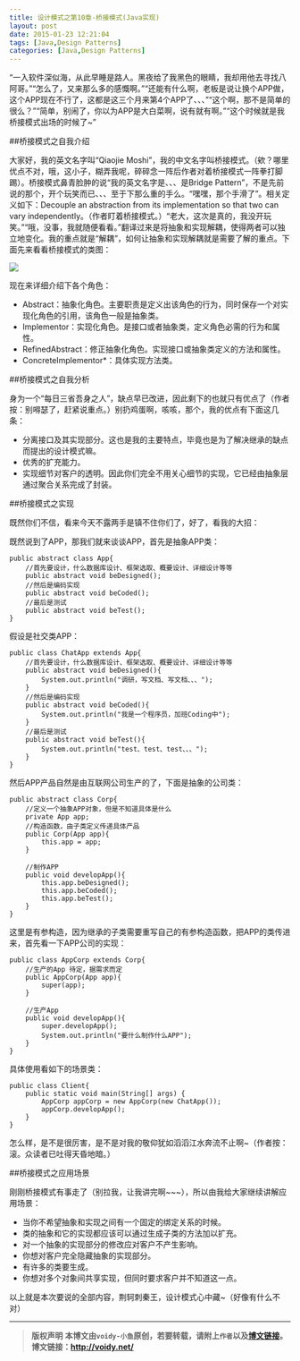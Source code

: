 ```yaml
---
title: 设计模式之第10章-桥接模式(Java实现)
layout: post
date: 2015-01-23 12:21:04
tags: [Java,Design Patterns]
categories: [Java,Design Patterns]
---
```


“一入软件深似海，从此早睡是路人。黑夜给了我黑色的眼睛，我却用他去寻找八阿哥。”“怎么了，又来那么多的感慨啊。”“还能有什么啊，老板是说让换个APP做，这个APP现在不行了，这都是这三个月来第4个APP了、、、”“这个啊，那不是简单的很么？”“简单，别闹了，你以为APP是大白菜啊，说有就有啊。”“这个时候就是我桥接模式出场的时候了~”

##桥接模式之自我介绍

大家好，我的英文名字叫“Qiaojie Moshi”，我的中文名字叫桥接模式。（欸？哪里优点不对，哦，这小子，糊弄我呢，碎碎念一阵后作者对着桥接模式一阵拳打脚踢）。桥接模式鼻青脸肿的说“我的英文名字是、、、是Bridge Pattern”，不是先前说的那个，开个玩笑而已、、、至于下那么重的手么。“嘿嘿，那个手滑了”。相关定义如下：Decouple an abstraction from its implementation so that two can vary independently。（作者盯着桥接模式。）“老大，这次是真的，我没开玩笑。”“哦，没事，我就随便看看。”翻译过来是将抽象和实现解耦，使得两者可以独立地变化。我的重点就是“解耦”，如何让抽象和实现解耦就是需要了解的重点。下面先来看看桥接模式的类图：

![](http://images.cnitblog.com/blog/666211/201501/222126083759931.png)

现在来详细介绍下各个角色：

* Abstract：抽象化角色。主要职责是定义出该角色的行为，同时保存一个对实现化角色的引用，该角色一般是抽象类。
* Implementor：实现化角色。是接口或者抽象类，定义角色必需的行为和属性。
* RefinedAbstract：修正抽象化角色。实现接口或抽象类定义的方法和属性。
* ConcreteImplementor*：具体实现方法类。

##桥接模式之自我分析

身为一个“每日三省吾身之人”，缺点早已改进，因此剩下的也就只有优点了（作者按：别嘚瑟了，赶紧说重点。）别扔鸡蛋啊，咳咳，那个，我的优点有下面这几条：

* 分离接口及其实现部分。这也是我的主要特点，毕竟也是为了解决继承的缺点而提出的设计模式嘛。
* 优秀的扩充能力。
* 实现细节对客户的透明。因此你们完全不用关心细节的实现，它已经由抽象层通过聚合关系完成了封装。

 ##桥接模式之实现

既然你们不信，看来今天不露两手是镇不住你们了，好了，看我的大招：

既然说到了APP，那我们就来谈谈APP，首先是抽象APP类：

	public abstract class App{
	    //首先要设计，什么数据库设计、框架选取、概要设计、详细设计等等
	    public abstract void beDesigned();
	    //然后是编码实现
	    public abstract void beCoded();
	    //最后是测试
	    public abstract void beTest();
	}

假设是社交类APP：

	public class ChatApp extends App{
	    //首先要设计，什么数据库设计、框架选取、概要设计、详细设计等等
	    public abstract void beDesigned(){
	        System.out.println("调研，写文档、写文档、、、");
	    }
	    //然后是编码实现
	    public abstract void beCoded(){
	        System.out.println("我是一个程序员，加班Coding中");
	    }
	    //最后是测试
	    public abstract void beTest(){
	        System.out.println("test、test、test、、、");
	    }
	}

然后APP产品自然是由互联网公司生产的了，下面是抽象的公司类：

	public abstract class Corp{
	    //定义一个抽象APP对象，但是不知道具体是什么
	    private App app;
	    //构造函数，由子类定义传递具体产品
	    public Corp(App app){
	        this.app = app;
	    }
	
	    //制作APP
	    public void developApp(){
	        this.app.beDesigned();
	        this.app.beCoded();
	        this.app.beTest();
	    }
	}

这里是有参构造，因为继承的子类需要重写自己的有参构造函数，把APP的类传进来，首先看一下APP公司的实现：

	public class AppCorp extends Corp{
	    //生产的App 待定，据需求而定
	    public AppCorp(App app){
	        super(app);
	    }
	
	    //生产App
	    public void developApp(){
	        super.developApp();
	        System.out.println("要什么制作什么APP");
	    }
	}	

具体使用看如下的场景类：

	public class Client{
	    public static void main(String[] args) {
	        AppCorp appCorp = new AppCorp(new ChatApp());
	        appCorp.developApp();
	    }
	}

怎么样，是不是很厉害，是不是对我的敬仰犹如滔滔江水奔流不止啊~（作者按：滚。众读者已吐得天昏地暗。）

##桥接模式之应用场景

刚刚桥接模式有事走了（别拉我，让我讲完啊~~~），所以由我给大家继续讲解应用场景：

* 当你不希望抽象和实现之间有一个固定的绑定关系的时候。
* 类的抽象和它的实现都应该可以通过生成子类的方法加以扩充。
* 对一个抽象的实现部分的修改应对客户不产生影响。
* 你想对客户完全隐藏抽象的实现部分。
* 有许多的类要生成。
* 你想对多个对象间共享实现，但同时要求客户并不知道这一点。

以上就是本次要说的全部内容，荆轲刺秦王，设计模式心中藏~（好像有什么不对）



---
> **版权声明**
> **本博文由`voidy-小鱼`原创，若要转载，请附上`作者`以及[博文链接](http://voidy.net)。**
> **博文链接：<http://voidy.net/>**